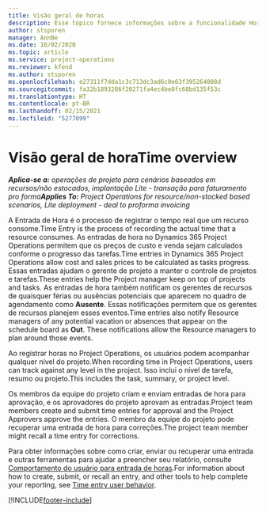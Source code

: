 ```yaml
---
title: Visão geral de horas
description: Esse tópico fornece informações sobre a funcionalidade Hora no Dynamics 365 Project Operations.
author: stsporen
manager: AnnBe
ms.date: 10/02/2020
ms.topic: article
ms.service: project-operations
ms.reviewer: kfend
ms.author: stsporen
ms.openlocfilehash: e27311f7dda1c3c713dc3ad6c0e63f395264808d
ms.sourcegitcommit: fa32b1893286f20271fa4ec4be8fc68bd135f53c
ms.translationtype: HT
ms.contentlocale: pt-BR
ms.lasthandoff: 02/15/2021
ms.locfileid: "5277099"
---
```

# <a name="time-overview"></a><span data-ttu-id="a9b58-103">Visão geral de hora</span><span class="sxs-lookup"><span data-stu-id="a9b58-103">Time overview</span></span>

<span data-ttu-id="a9b58-104">_**Aplica-se a:** operações de projeto para cenários baseados em recursos/não estocados, implantação Lite - transação para faturamento pro forma_</span><span class="sxs-lookup"><span data-stu-id="a9b58-104">_**Applies To:** Project Operations for resource/non-stocked based scenarios, Lite deployment - deal to proforma invoicing_</span></span>

<span data-ttu-id="a9b58-105">A Entrada de Hora é o processo de registrar o tempo real que um recurso consome.</span><span class="sxs-lookup"><span data-stu-id="a9b58-105">Time Entry is the process of recording the actual time that a resource consumes.</span></span> <span data-ttu-id="a9b58-106">As entradas de hora no Dynamics 365 Project Operations permitem que os preços de custo e venda sejam calculados conforme o progresso das tarefas.</span><span class="sxs-lookup"><span data-stu-id="a9b58-106">Time entries in Dynamics 365 Project Operations allow cost and sales prices to be calculated as tasks progress.</span></span> <span data-ttu-id="a9b58-107">Essas entradas ajudam o gerente de projeto a manter o controle de projetos e tarefas.</span><span class="sxs-lookup"><span data-stu-id="a9b58-107">These entries help the Project manager keep on top of projects and tasks.</span></span> <span data-ttu-id="a9b58-108">As entradas de hora também notificam os gerentes de recursos de quaisquer férias ou ausências potenciais que aparecem no quadro de agendamento como **Ausente**. Essas notificações permitem que os gerentes de recursos planejem esses eventos.</span><span class="sxs-lookup"><span data-stu-id="a9b58-108">Time entries also notify Resource managers of any potential vacation or absences that appear on the schedule board as **Out**. These notifications allow the Resource managers to plan around those events.</span></span>

<span data-ttu-id="a9b58-109">Ao registrar horas no Project Operations, os usuários podem acompanhar qualquer nível do projeto.</span><span class="sxs-lookup"><span data-stu-id="a9b58-109">When recording time in Project Operations, users can track against any level in the project.</span></span> <span data-ttu-id="a9b58-110">Isso inclui o nível de tarefa, resumo ou projeto.</span><span class="sxs-lookup"><span data-stu-id="a9b58-110">This includes the task, summary, or project level.</span></span>

<span data-ttu-id="a9b58-111">Os membros da equipe do projeto criam e enviam entradas de hora para aprovação, e os aprovadores do projeto aprovam as entradas.</span><span class="sxs-lookup"><span data-stu-id="a9b58-111">Project team members create and submit time entries for approval and the Project Approvers approve the entries.</span></span> <span data-ttu-id="a9b58-112">O membro da equipe do projeto pode recuperar uma entrada de hora para correções.</span><span class="sxs-lookup"><span data-stu-id="a9b58-112">The project team member might recall a time entry for corrections.</span></span>

<span data-ttu-id="a9b58-113">Para obter informações sobre como criar, enviar ou recuperar uma entrada e outras ferramentas para ajudar a preencher seu relatório, consulte [Comportamento do usuário para entrada de horas](ui-behavior-time.md).</span><span class="sxs-lookup"><span data-stu-id="a9b58-113">For information about how to create, submit, or recall an entry, and other tools to help complete your reporting, see [Time entry user behavior](ui-behavior-time.md).</span></span>



[!INCLUDE[footer-include](../includes/footer-banner.md)]